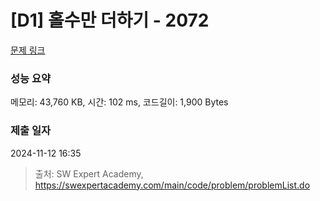 # [D1] 홀수만 더하기 - 2072 

[문제 링크](https://swexpertacademy.com/main/code/problem/problemDetail.do?contestProbId=AV5QSEhaA5sDFAUq) 

### 성능 요약

메모리: 43,760 KB, 시간: 102 ms, 코드길이: 1,900 Bytes

### 제출 일자

2024-11-12 16:35



> 출처: SW Expert Academy, https://swexpertacademy.com/main/code/problem/problemList.do